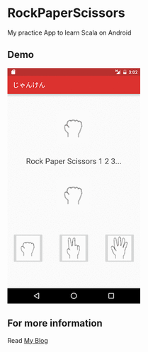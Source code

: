 # RockPaperScissors
My practice App to learn Scala on Android

## Demo
![screenshot](https://github.com/b0npu/RockPaperScissors/blob/graphicimages/rsp.gif)

## For more information
Read [My Blog](http://b0npu.hatenablog.com/entry/2016/08/07/023000)
